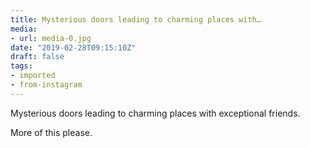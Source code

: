 ```yaml
---
title: Mysterious doors leading to charming places with…
media:
- url: media-0.jpg
date: "2019-02-28T09:15:10Z"
draft: false
tags:
- imported
- from-instagram
---
```

Mysterious doors leading to charming places with exceptional friends.



More of this please.
